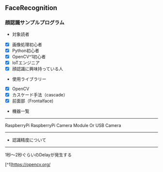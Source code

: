 ## FaceRecognition
### 顔認識サンプルプログラム

+ 対象読者

- [x] 画像処理初心者
- [x] Python初心者
- [x] OpenCV^1初心者
- [x] IoTエンジニア
- [x] 顔認識に興味持っている人

+ 使用ライブラリー

- [x] OpenCV
- [x] カスケード手法（cascade）
- [x] 前面部（Frontalface)

+ 機器一覧
* * *
RaspberryPi
RaspberryPi Camera Module Or USB Camera
* * *
+ 認識精度について
* * *
1秒～2秒ぐらいのDelayが発生する


[^1]https://opencv.org/



